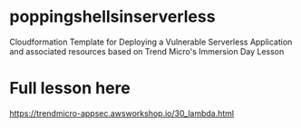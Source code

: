 # poppingshellsinserverless
Cloudformation Template for Deploying a Vulnerable Serverless Application and associated resources based on Trend Micro's Immersion Day Lesson

# Full lesson here
https://trendmicro-appsec.awsworkshop.io/30_lambda.html
